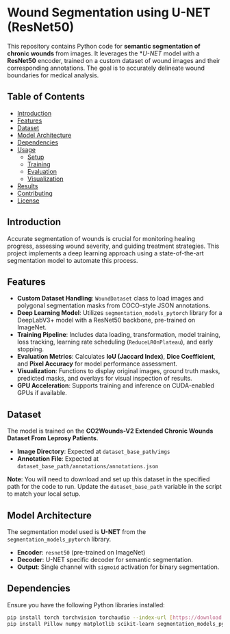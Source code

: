 # Wound Segmentation using U-NET (ResNet50)

This repository contains Python code for **semantic segmentation of chronic wounds** from images. It leverages the **U-NET* model with a **ResNet50** encoder, trained on a custom dataset of wound images and their corresponding annotations. The goal is to accurately delineate wound boundaries for medical analysis.

## Table of Contents

- [Introduction](#introduction)
- [Features](#features)
- [Dataset](#dataset)
- [Model Architecture](#model-architecture)
- [Dependencies](#dependencies)
- [Usage](#usage)
  - [Setup](#setup)
  - [Training](#training)
  - [Evaluation](#evaluation)
  - [Visualization](#visualization)
- [Results](#results)
- [Contributing](#contributing)
- [License](#license)

## Introduction

Accurate segmentation of wounds is crucial for monitoring healing progress, assessing wound severity, and guiding treatment strategies. This project implements a deep learning approach using a state-of-the-art segmentation model to automate this process.

## Features

-   **Custom Dataset Handling**: `WoundDataset` class to load images and polygonal segmentation masks from COCO-style JSON annotations.
-   **Deep Learning Model**: Utilizes `segmentation_models_pytorch` library for a DeepLabV3+ model with a ResNet50 backbone, pre-trained on ImageNet.
-   **Training Pipeline**: Includes data loading, transformation, model training, loss tracking, learning rate scheduling (`ReduceLROnPlateau`), and early stopping.
-   **Evaluation Metrics**: Calculates **IoU (Jaccard Index)**, **Dice Coefficient**, and **Pixel Accuracy** for model performance assessment.
-   **Visualization**: Functions to display original images, ground truth masks, predicted masks, and overlays for visual inspection of results.
-   **GPU Acceleration**: Supports training and inference on CUDA-enabled GPUs if available.

## Dataset

The model is trained on the **CO2Wounds-V2 Extended Chronic Wounds Dataset From Leprosy Patients**.
* **Image Directory**: Expected at `dataset_base_path/imgs`
* **Annotation File**: Expected at `dataset_base_path/annotations/annotations.json`

**Note**: You will need to download and set up this dataset in the specified path for the code to run. Update the `dataset_base_path` variable in the script to match your local setup.

## Model Architecture

The segmentation model used is **U-NET** from the `segmentation_models_pytorch` library.
-   **Encoder**: `resnet50` (pre-trained on ImageNet)
-   **Decoder**: U-NET specific decoder for semantic segmentation.
-   **Output**: Single channel with `sigmoid` activation for binary segmentation.

## Dependencies

Ensure you have the following Python libraries installed:

```bash
pip install torch torchvision torchaudio --index-url [https://download.pytorch.org/whl/cu121](https://download.pytorch.org/whl/cu121) # For CUDA 12.1, adjust for your CUDA version or remove --index-url for CPU
pip install Pillow numpy matplotlib scikit-learn segmentation_models_pytorch
